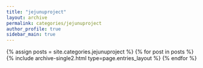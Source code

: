 ```yaml
---
title: "jejunuproject"
layout: archive
permalink: categories/jejunuproject
author_profile: true
sidebar_main: true
---
```


{% assign posts = site.categories.jejunuproject %}
{% for post in posts %} {% include archive-single2.html type=page.entries_layout %} {% endfor %}
